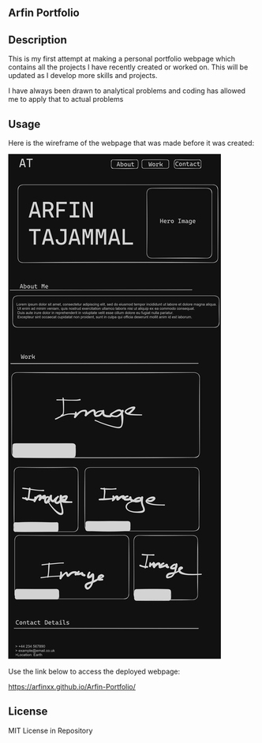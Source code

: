 ## Arfin Portfolio 

## Description

This is my first attempt at making a personal portfolio webpage which contains all the projects I have recently created or worked on. This will be updated as I develop more skills and projects.

I have always been drawn to analytical problems and coding has allowed me to apply that to actual problems


## Usage 

Here is the wireframe of the webpage that was made before it was created:

![Wireframe](assets/images/Wireframe%20image.png)


Use the link below to access the deployed webpage:

https://arfinxx.github.io/Arfin-Portfolio/


## License

MIT License in Repository